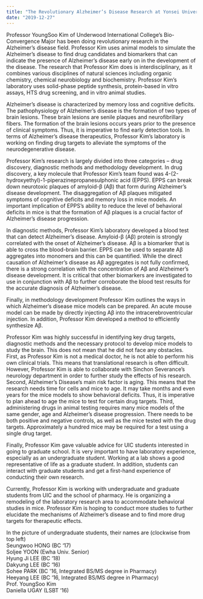 ```yaml
---
title: "The Revolutionary Alzheimer’s Disease Research at Yonsei University: A look inside Professor YoungSoo Kim’s laboratory"
date: "2019-12-27"
---
```


Professor YoungSoo Kim of Underwood International College’s Bio-Convergence Major has been doing revolutionary research in the Alzheimer’s disease field. Professor Kim uses animal models to simulate the Alzheimer’s disease to find drug candidates and biomarkers that can indicate the presence of Alzheimer’s disease early on in the development of the disease. The research that Professor Kim does is interdisciplinary, as it combines various disciplines of natural sciences including organic chemistry, chemical neurobiology and biochemistry. Professor Kim’s laboratory uses solid-phase peptide synthesis, protein-based in vitro assays, HTS drug screening, and in vitro animal studies. 

Alzheimer’s disease is characterized by memory loss and cognitive deficits. The pathophysiology of Alzheimer’s disease is the formation of two types of brain lesions. These brain lesions are senile plaques and neurofibrillary fibers. The formation of the brain lesions occurs years prior to the presence of clinical symptoms. Thus, it is imperative to find early detection tools. In terms of Alzheimer’s disease therapeutics, Professor Kim’s laboratory is working on finding drug targets to alleviate the symptoms of the neurodegenerative disease.

Professor Kim’s research is largely divided into three categories – drug discovery, diagnostic methods and methodology development. In drug discovery, a key molecule that Professor Kim’s team found was 4-(2-hydroxyethyl)-1-piperazinepropanesulphonic acid (EPPS). EPPS can break down neurotoxic plaques of amyloid-β (Aβ) that form during Alzheimer’s disease development. The disaggregation of Aβ plaques mitigated symptoms of cognitive deficits and memory loss in mice models. An important implication of EPPS’s ability to reduce the level of behavioral deficits in mice is that the formation of Aβ plaques is a crucial factor of Alzheimer’s disease progression. 

In diagnostic methods, Professor Kim’s laboratory developed a blood test that can detect Alzheimer’s disease. Amyloid-β (Aβ) protein is strongly correlated with the onset of Alzheimer’s disease. Aβ is a biomarker that is able to cross the blood-brain barrier. EPPS can be used to separate Aβ aggregates into monomers and this can be quantified. While the direct causation of Alzheimer’s disease as Aβ aggregates is not fully confirmed, there is a strong correlation with the concentration of Aβ and Alzheimer’s disease development. It is critical that other biomarkers are investigated to use in conjunction with Aβ to further corroborate the blood test results for the accurate diagnosis of Alzheimer’s disease.

Finally, in methodology development Professor Kim outlines the ways in which Alzheimer’s disease mice models can be prepared. An acute mouse model can be made by directly injecting Aβ into the intracerebroventricular injection. In addition, Professor Kim developed a method to efficiently synthesize Aβ. 

Professor Kim was highly successful in identifying key drug targets, diagnostic methods and the necessary protocol to develop mice models to study the brain. This does not mean that he did not face any obstacles. First, as Professor Kim is not a medical doctor, he is not able to perform his own clinical trials. This means that translational research is often difficult. However, Professor Kim is able to collaborate with Sinchon Severance’s neurology department in order to further study the effects of his research. Second, Alzheimer’s Disease’s main risk factor is aging. This means that the research needs time for cells and mice to age. It may take months and even years for the mice models to show behavioral deficits. Thus, it is imperative to plan ahead to age the mice to test for certain drug targets. Third, administering drugs in animal testing requires many mice models of the same gender, age and Alzheimer’s disease progression. There needs to be both positive and negative controls, as well as the mice tested with the drug targets. Approximately a hundred mice may be required for a test using a single drug target. 

Finally, Professor Kim gave valuable advice for UIC students interested in going to graduate school. It is very important to have laboratory experience, especially as an undergraduate student. Working at a lab shows a good representative of life as a graduate student. In addition, students can interact with graduate students and get a first-hand experience of conducting their own research. 

Currently, Professor Kim is working with undergraduate and graduate students from UIC and the school of pharmacy. He is organizing a remodeling of the laboratory research area to accommodate behavioral studies in mice. Professor Kim is hoping to conduct more studies to further elucidate the mechanisms of Alzheimer’s disease and to find more drug targets for therapeutic effects.

In the picture of undergraduate students, their names are (clockwise from top left)  
Seungwoo HONG (BC ‘17)  
Soljee YOON (Ewha Univ. Senior)  
Hyung Ji LEE (BC ‘18)  
Dakyung LEE (BC ‘16)  
Sohee PARK (BC '16, Integrated BS/MS degree in Pharmacy)   
Heeyang LEE (BC ‘16, Integrated BS/MS degree in Pharmacy)  
Prof. YoungSoo Kim  
Daniella UGAY (LSBT ‘16)
